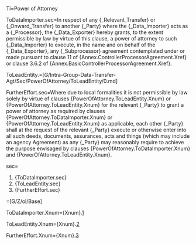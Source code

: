 Ti=Power of Attorney

ToDataImporter.sec=In respect of any {_Relevant_Transfer} or {_Onward_Transfer} to another {_Party} where the {_Data_Importer} acts as a {_Processor}, the {_Data_Exporter} hereby grants, to the extent permissible by law by virtue of this clause, a power of attorney to such {_Data_Importer} to execute, in the name and on behalf of the {_Data_Exporter}, any {_Subprocessor} agreement contemplated under or made pursuant to clause 11 of {Annex.ControllerProcessorAgreement.Xref} or clause 3.6.2 of {Annex.BasicControllerProcessorAgreement.Xref}.

ToLeadEntity.=[G/Intra-Group-Data-Transfer-Agt/Sec/PowerOfAttorney/ToLeadEntity/0.md]

FurtherEffort.sec=Where due to local formalities it is not permissible by law solely by virtue of clauses {PowerOfAttorney.ToLeadEntity.Xnum} or {PowerOfAttorney.ToLeadEntity.Xnum} for the relevant {_Party} to grant a power of attorney as required by clauses {PowerOfAttorney.ToDataImporter.Xnum} or {PowerOfAttorney.ToLeadEntity.Xnum} as applicable, each other {_Party} shall at the request of the relevant {_Party} execute or otherwise enter into all such deeds, documents, assurances, acts and things (which may include an agency Agreement) as any {_Party} may reasonably require to achieve the purpose envisaged by clauses {PowerOfAttorney.ToDataImporter.Xnum} and {PowerOfAttorney.ToLeadEntity.Xnum}.

sec=<ol><li>{ToDataImporter.sec}<li>{ToLeadEntity.sec}<li>{FurtherEffort.sec}</ol>

=[G/Z/ol/Base]

ToDataImporter.Xnum={Xnum}.<a href='#PowerOfAttorney.ToDataImporter.sec' class='xref'>1</a>

ToLeadEntity.Xnum={Xnum}.<a href='#PowerOfAttorney.ToLeadEntity.sec' class='xref'>2</a>

FurtherEffort.Xnum={Xnum}.<a href='#PowerOfAttorney.FurtherEffort.sec' class='xref'>3</a>

